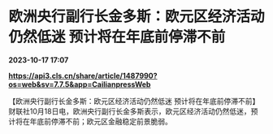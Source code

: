 # 欧洲央行副行长金多斯：欧元区经济活动仍然低迷 预计将在年底前停滞不前

**2023-10-17 17:07**

**https://api3.cls.cn/share/article/1487990?os=web&sv=7.7.5&app=CailianpressWeb**

【欧洲央行副行长金多斯：欧元区经济活动仍然低迷 预计将在年底前停滞不前】财联社10月18日电，欧洲央行副行长金多斯表示，欧元区经济活动仍然低迷，预计将在年底前停滞不前；欧元区金融稳定前景脆弱。